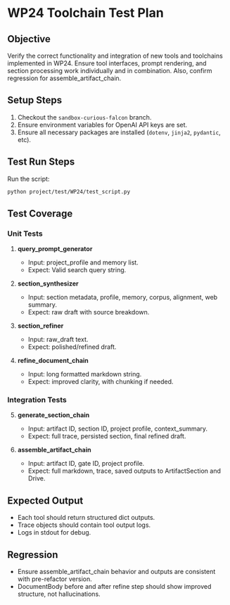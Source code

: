 # WP24 Toolchain Test Plan

## Objective
Verify the correct functionality and integration of new tools and toolchains implemented in WP24. Ensure tool interfaces, prompt rendering, and section processing work individually and in combination. Also, confirm regression for assemble_artifact_chain.

## Setup Steps
1. Checkout the `sandbox-curious-falcon` branch.
2. Ensure environment variables for OpenAI API keys are set.
3. Ensure all necessary packages are installed (`dotenv`, `jinja2`, `pydantic`, etc).

## Test Run Steps
Run the script:
```bash
python project/test/WP24/test_script.py
```

## Test Coverage
### Unit Tests
1. **query_prompt_generator**
   - Input: project_profile and memory list.
   - Expect: Valid search query string.

2. **section_synthesizer**
   - Input: section metadata, profile, memory, corpus, alignment, web summary.
   - Expect: raw draft with source breakdown.

3. **section_refiner**
   - Input: raw_draft text.
   - Expect: polished/refined draft.

4. **refine_document_chain**
   - Input: long formatted markdown string.
   - Expect: improved clarity, with chunking if needed.

### Integration Tests
5. **generate_section_chain**
   - Input: artifact ID, section ID, project profile, context_summary.
   - Expect: full trace, persisted section, final refined draft.

6. **assemble_artifact_chain**
   - Input: artifact ID, gate ID, project profile.
   - Expect: full markdown, trace, saved outputs to ArtifactSection and Drive.

## Expected Output
- Each tool should return structured dict outputs.
- Trace objects should contain tool output logs.
- Logs in stdout for debug.

## Regression
- Ensure assemble_artifact_chain behavior and outputs are consistent with pre-refactor version.
- DocumentBody before and after refine step should show improved structure, not hallucinations.